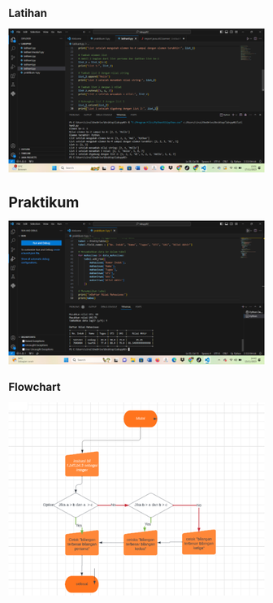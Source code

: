 ## Latihan
![gambar](praktikum9/latihan.png)

# Praktikum

![gambar](praktikum9/praktikum.png)

## Flowchart
![gambar](praktikum9/flowchart.png)
